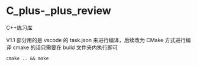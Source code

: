 # C_plus-_plus_review
C++练习库

V1.1 部分用的是 vscode 的 task.json 来进行编译，后续改为 CMake 方式进行编译
cmake 的话只需要在 build 文件夹内执行即可
```
cmake .. && make
```